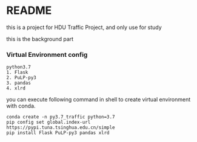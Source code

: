 # README

this is a project for HDU Traffic Project, and only use for study

this is the background part

### Virtual Environment config
```
python3.7
1. Flask
2. PuLP-py3
3. pandas
4. xlrd
```
you can execute following command in shell to create virtual environment with conda.
```
conda create -n py3.7_traffic python=3.7
pip config set global.index-url https://pypi.tuna.tsinghua.edu.cn/simple
pip install Flask PuLP-py3 pandas xlrd
```
